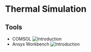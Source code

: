 # Thermal Simulation

## Tools

- COMSOL ![Introduction](https://www.comsol.com/heat-transfer-module) 
- Ansys Workbench ![Introduction]( https://www.ansys.com/products/structures/thermal-analysis)
